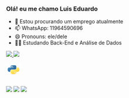 ### Olá! eu me chamo Luis Eduardo

- 🔭 Estou procurando um emprego atualmente
- 📫 WhatsApp: 11964590696
- 😄 Pronouns: ele/dele
- 👨‍🎓 Estudando Back-End e Análise de Dados


<div>
  <a href="https://github.com/LuisEdurdoMDSilva">
  <img height="150em" src="https://github-readme-stats.vercel.app/api?username=LuisEdurdoMDSilva&show_icons=true&theme=merko&include_all_commits=true&count_private=true"/>
  <img height="150em" src="https://github-readme-stats.vercel.app/api/top-langs/?username=LuisEdurdoMDSilva&layout=compact&langs_count=7&theme=merko"/>
</div>

<div style="display: inline_block"><br>
  <img align="center" alt="Rafa-Python" height="30" width="40" src="https://raw.githubusercontent.com/devicons/devicon/master/icons/python/python-original.svg">
</div>
  
##
  
<div>
  <a href="https://www.instagram.com/edumarques.2003/" target="_blank"><img src="https://img.shields.io/badge/-Instagram-%23E4405F?style=for-the-badge&logo=instagram&logoColor=white" target="_blank"></a>
  <a href = "https://mail.google.com/mail/u/0/#inbox"><img src="https://img.shields.io/badge/-Gmail-%23333?style=for-the-badge&logo=gmail&logoColor=white" target="_blank"></a>
  <a href="https://www.linkedin.com/in/luis-eduardo-1b7614217/" target="_blank"><img src="https://img.shields.io/badge/-LinkedIn-%230077B5?style=for-the-badge&logo=linkedin&logoColor=white" target="_blank"></a>
</div>
